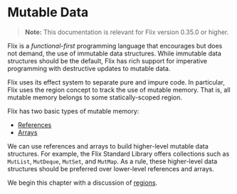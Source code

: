 # Mutable Data

> **Note:** This documentation is relevant for Flix version 0.35.0 or higher.

Flix is a _functional-first_ programming language that encourages but does not
demand, the use of immutable data structures. While immutable data structures
should be the default, Flix has rich support for imperative programming with
destructive updates to mutable data. 

Flix uses its effect system to separate pure and impure code. In particular,
Flix uses the region concept to track the use of mutable memory. That is, all
mutable memory belongs to some statically-scoped region.

Flix has two basic types of mutable memory:

- [References](./references.md)
- [Arrays](./arrays.md)

We can use references and arrays to build higher-level mutable data structures.
For example, the Flix Standard Library offers collections such as `MutList`,
`MutDeque`, `MutSet`, and `MutMap`. As a rule, these higher-level data
structures should be preferred over lower-level references and arrays.

We begin this chapter with a discussion of [regions](./regions.md).

